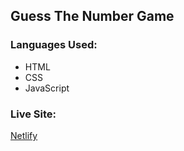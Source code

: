 <h2>Guess The Number Game</h2>
<h3>Languages Used:</h3>
<ul>
   <li>HTML</li>
   <li>CSS</li>
   <li>JavaScript</li>
</ul>
<h3>Live Site:</h3>
<a href="">Netlify</a>
